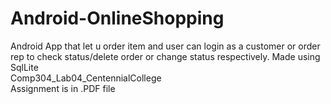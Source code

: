 # Android-OnlineShopping
Android App that let u order item and user can login as a customer or order rep to check status/delete order or change status respectively. Made using SqlLite</br>
Comp304_Lab04_CentennialCollege</br>
Assignment is in .PDF file
